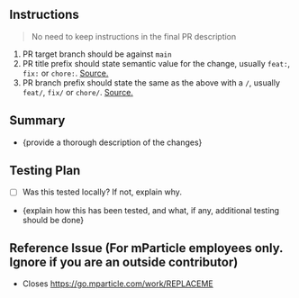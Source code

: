 ## Instructions
> No need to keep instructions in the final PR description

1. PR target branch should be against `main`
2. PR title prefix should state semantic value for the change, usually `feat:`, `fix:` or `chore:`. [Source.](https://github.com/mParticle/mparticle-workflows/blob/main/.github/workflows/pr-title-check.yml)
3. PR branch prefix should state the same as the above with a `/`, usually `feat/`, `fix/` or `chore/`. [Source.](https://github.com/mParticle/mparticle-workflows/blob/main/.github/workflows/pr-branch-check-name.yml)

## Summary

- {provide a thorough description of the changes}

## Testing Plan

- [ ] Was this tested locally? If not, explain why.
- {explain how this has been tested, and what, if any, additional testing should be done}

## Reference Issue (For mParticle employees only. Ignore if you are an outside contributor)

- Closes https://go.mparticle.com/work/REPLACEME
